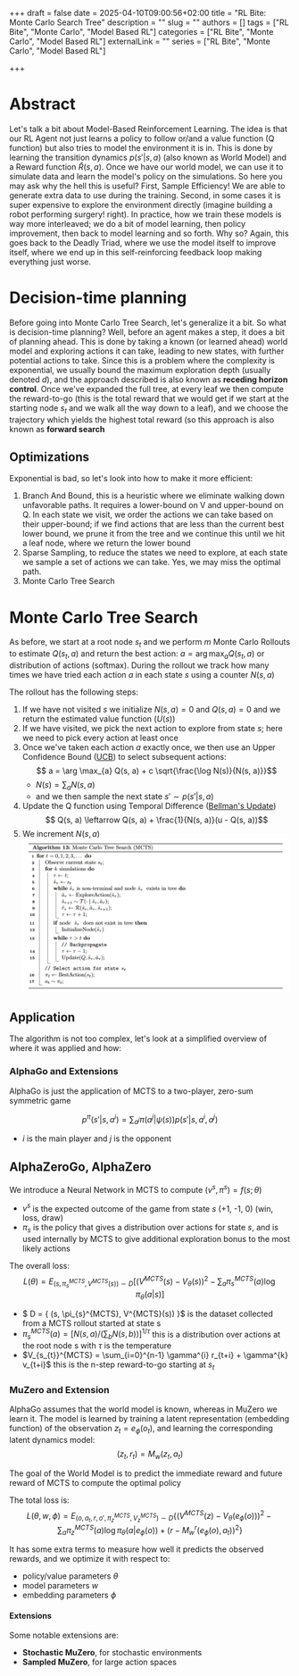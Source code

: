 +++ 
draft = false
date = 2025-04-10T09:00:56+02:00
title = "RL Bite: Monte Carlo Search Tree"
description = ""
slug = ""
authors = []
tags = ["RL Bite", "Monte Carlo", "Model Based RL"]
categories = ["RL Bite", "Monte Carlo", "Model Based RL"]
externalLink = ""
series = ["RL Bite", "Monte Carlo", "Model Based RL"]

+++

# Abstract

Let's talk a bit about Model-Based Reinforcement Learning. The idea is that our RL Agent not just learns a policy to follow or/and a value function (Q function) but also tries to model the environment it is in. This is done by learning the transition dynamics $p(s'|s,a)$ (also known as World Model) and a Reward function $\hat{R}(s,a)$. Once we have our world model, we can use it to simulate data and learn the model's policy on the simulations. So here you may ask why the hell this is useful? First, Sample Efficiency! We are able to generate extra data to use during the training. Second, in some cases it is super expensive to explore the environment directly (imagine building a robot performing surgery! right). In practice, how we train these models is way more interleaved; we do a bit of model learning, then policy improvement, then back to model learning and so forth. Why so? Again, this goes back to the Deadly Triad, where we use the model itself to improve itself, where we end up in this self-reinforcing feedback loop making everything just worse.


# Decision-time planning
Before going into Monte Carlo Tree Search, let's generalize it a bit. So what is decision-time planning? Well, before an agent makes a step, it does a bit of planning ahead. This is done by taking a known (or learned ahead) world model and exploring actions it can take, leading to new states, with further potential actions to take. Since this is a problem where the complexity is exponential, we usually bound the maximum exploration depth (usually denoted $d$), and the approach described is also known as **receding horizon control**. Once we've expanded the full tree, at every leaf we then compute the reward-to-go (this is the total reward that we would get if we start at the starting node $s_t$ and we walk all the way down to a leaf), and we choose the trajectory which yields the highest total reward (so this approach is also known as **forward search**

## Optimizations
Exponential is bad, so let's look into how to make it more efficient:

1. Branch And Bound, this is a heuristic where we eliminate walking down unfavorable paths. It requires a lower-bound on V and upper-bound on Q. In each state we visit, we order the actions we can take based on their upper-bound; if we find actions that are less than the current best lower bound, we prune it from the tree and we continue this until we hit a leaf node, where we return the lower bound 
2. Sparse Sampling, to reduce the states we need to explore, at each state we sample a set of actions we can take. Yes, we may miss the optimal path.
3. Monte Carlo Tree Search

# Monte Carlo Tree Search

As before, we start at a root node $s_t$ and we perform $m$ Monte Carlo Rollouts to estimate $Q(s_t, a)$ and return the best action: $a = \arg \max_a Q(s_t,a)$ or distribution of actions (softmax).
During the rollout we track how many times we have tried each action $a$ in each state $s$ using a counter $N(s,a)$

The rollout has the following steps:
1. If we have not visited $s$ we initialize $N(s,a)=0$ and $Q(s,a)=0$ and we return the estimated value function ($U(s)$)
2. If we have visited, we pick the next action to explore from state $s$; here we need to pick every action at least once
3. Once we've taken each action $a$ exactly once, we then use an Upper Confidence Bound ([UCB](https://n1o.github.io/posts/rl-bite-exploration-vs-exploitation/#upper-confidence-bound-and-thompson-sampling)) to select subsequent actions:
$$ a = \arg \max_{a} Q(s, a) + c \sqrt{\frac{\log N(s)}{N(s, a)}}$$
    - $N(s) = \sum_a N(s,a)$
    - and we then sample the next state $s' \sim p(s'|s,a)$
4. Update the Q function using Temporal Difference ([Bellman's Update](https://n1o.github.io/posts/rl-bite-bellmans-equations-and-value-functions/#bellmans-operator))
$$ Q(s, a) \leftarrow Q(s, a) + \frac{1}{N(s, a)}(u - Q(s, a))$$
5. We increment $N(s,a)$
![](/images/mcts_alog.png)

## Application
The algorithm is not too complex, let's look at a simplified overview of where it was applied and how:
### AlphaGo and Extensions 

AlphaGo is just the application of MCTS to a two-player, zero-sum symmetric game

$$ p^{\pi}(s'|s, a^{i}) = \sum_{a^{j}} \pi(a^{j}|\psi(s)) p(s'|s, a^{i}, a^{j})$$
- $i$ is the main player and $j$ is the opponent

## AlphaZeroGo, AlphaZero
We introduce a Neural Network in MCTS to compute $(v^s, \pi^s) = f(s;\theta)$

- $v^s$ is the expected outcome of the game from state $s$ (+1, -1, 0) (win, loss, draw)
- $\pi_s$ is the policy that gives a distribution over actions for state $s$, and is used internally by MCTS to give additional exploration bonus to the most likely actions

The overall loss:
$$ L(\theta) = E_{(s, \pi_{s}^{MCTS}, V^{MCTS}(s)) \sim D} [ (V^{MCTS}(s) - V_{\theta}(s))^{2} - \sum_{a} \pi_{s}^{MCTS}(a) \log \pi_{\theta}(a|s) ]$$
- $ D = \{ (s, \pi_{s}^{MCTS}, V^{MCTS}(s)) \}$ is the dataset collected from a MCTS rollout started at state s
- $\pi_{s}^{MCTS}(a) = [ N(s, a) / (\sum_{b} N(s, b)) ]^{1/\tau}$ this is a distribution over actions at the root node s with $\tau$ is the temperature
- $V_{s_{t}}^{MCTS} = \sum_{i=0}^{n-1} \gamma^{i} r_{t+i} + \gamma^{k} v_{t+i}$ this is the n-step reward-to-go starting at $s_t$

### MuZero and Extension
AlphaGo assumes that the world model is known, whereas in MuZero we learn it. The model is learned by training a latent representation (embedding function) of the observation $z_t = e_{\phi}(o_t)$, and learning the corresponding latent dynamics model:
$$ (z_t, r_t) = M_{w}(z_t,a_t) $$

The goal of the World Model is to predict the immediate reward and future reward of MCTS to compute the optimal policy

The total loss is:
$$L(\theta, w, \phi) = E_{(o, a_{t}, r, o', \pi_{z}^{MCTS}, V_{z}^{MCTS}) \sim D} \{ (V^{MCTS}(z) - V_{\theta}(e_{\phi}(o)))^{2} - \sum_{a} \pi_{z}^{MCTS}(a) \log \pi_{\theta}(a|e_{\phi}(o)) + (r - M_{w}^{r}(e_{\phi}(o), a_{t}))^{2} \}$$

It has some extra terms to measure how well it predicts the observed rewards, and we optimize it with respect to:
- policy/value parameters $\theta$
- model parameters $w$
- embedding parameters $\phi$

#### Extensions 
Some notable extensions are:
- **Stochastic MuZero**, for stochastic environments
- **Sampled MuZero**, for large action spaces
